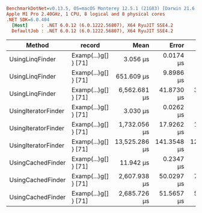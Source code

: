 ``` ini

BenchmarkDotNet=v0.13.5, OS=macOS Monterey 12.5.1 (21G83) [Darwin 21.6.0]
Apple M1 Pro 2.40GHz, 1 CPU, 8 logical and 8 physical cores
.NET SDK=6.0.404
  [Host]     : .NET 6.0.12 (6.0.1222.56807), X64 RyuJIT SSE4.2
  DefaultJob : .NET 6.0.12 (6.0.1222.56807), X64 RyuJIT SSE4.2


```
|              Method |               record |          Mean |       Error |      StdDev | Rank |     Gen0 |     Gen1 |    Gen2 |  Allocated |
|-------------------- |--------------------- |--------------:|------------:|------------:|-----:|---------:|---------:|--------:|-----------:|
|     UsingLinqFinder | Examp(...)g[] } [71] |      3.056 μs |   0.0174 μs |   0.0154 μs |    1 |   1.6060 |        - |       - |    3.28 KB |
|     UsingLinqFinder | Examp(...)g[] } [71] |    651.609 μs |   9.8986 μs |   8.7749 μs |    3 |  16.6016 |        - |       - |   34.62 KB |
|     UsingLinqFinder | Examp(...)g[] } [71] |  6,562.681 μs |  41.8730 μs |  37.1193 μs |    7 | 101.5625 |        - |       - |  216.27 KB |
| UsingIteratorFinder | Examp(...)g[] } [71] |      3.030 μs |   0.0262 μs |   0.0219 μs |    1 |   1.0414 |        - |       - |    2.13 KB |
| UsingIteratorFinder | Examp(...)g[] } [71] |  1,732.056 μs |  17.9262 μs |  16.7682 μs |    4 |   9.7656 |        - |       - |    23.8 KB |
| UsingIteratorFinder | Examp(...)g[] } [71] | 13,525.286 μs | 141.3548 μs | 125.3074 μs |    8 |        - |        - |       - |   26.79 KB |
|   UsingCachedFinder | Examp(...)g[] } [71] |     11.942 μs |   0.2347 μs |   0.4900 μs |    2 |   7.6294 |        - |       - |   15.61 KB |
|   UsingCachedFinder | Examp(...)g[] } [71] |  2,607.938 μs |  50.0297 μs |  70.1346 μs |    5 | 531.2500 | 218.7500 | 93.7500 | 1987.16 KB |
|   UsingCachedFinder | Examp(...)g[] } [71] |  2,685.726 μs |  51.5657 μs |  57.3151 μs |    6 | 546.8750 | 226.5625 | 93.7500 | 2025.91 KB |
